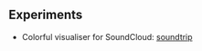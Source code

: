 ## Experiments

- Colorful visualiser for SoundCloud: [soundtrip](https://github.com/fxi/experiments/tree/master/soundtrip)


